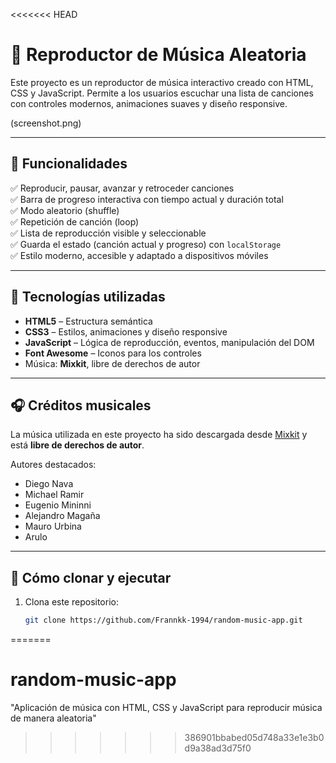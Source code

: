 <<<<<<< HEAD
# 🎵 Reproductor de Música Aleatoria

Este proyecto es un reproductor de música interactivo creado con HTML, CSS y JavaScript. Permite a los usuarios escuchar una lista de canciones con controles modernos, animaciones suaves y diseño responsive.

(screenshot.png)

---

## 🚀 Funcionalidades

✅ Reproducir, pausar, avanzar y retroceder canciones  
✅ Barra de progreso interactiva con tiempo actual y duración total  
✅ Modo aleatorio (shuffle)  
✅ Repetición de canción (loop)  
✅ Lista de reproducción visible y seleccionable  
✅ Guarda el estado (canción actual y progreso) con `localStorage`  
✅ Estilo moderno, accesible y adaptado a dispositivos móviles

---

## 🧰 Tecnologías utilizadas

- **HTML5** – Estructura semántica
- **CSS3** – Estilos, animaciones y diseño responsive
- **JavaScript** – Lógica de reproducción, eventos, manipulación del DOM
- **Font Awesome** – Iconos para los controles
- Música: **Mixkit**, libre de derechos de autor
---

## 🎧 Créditos musicales

La música utilizada en este proyecto ha sido descargada desde [Mixkit](https://mixkit.co/) y está **libre de derechos de autor**.

Autores destacados:

- Diego Nava
- Michael Ramir
- Eugenio Mininni
- Alejandro Magaña
- Mauro Urbina
- Arulo

---


## 📂 Cómo clonar y ejecutar

1. Clona este repositorio:
   ```bash
   git clone https://github.com/Frannkk-1994/random-music-app.git
=======
# random-music-app
"Aplicación de música con HTML, CSS y JavaScript para reproducir música de manera aleatoria"
>>>>>>> 386901bbabed05d748a33e1e3b0d9a38ad3d75f0
